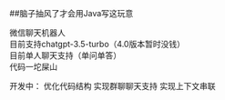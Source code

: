 ##脑子抽风了才会用Java写这玩意  

微信聊天机器人  
目前支持chatgpt-3.5-turbo（4.0版本暂时没钱）  
目前单人聊天支持（单问单答）  
代码一坨屎山  

开发中：
优化代码结构
实现群聊聊天支持
实现上下文串联
